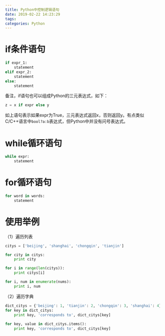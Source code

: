 ```yaml
---
title: Python中控制逻辑语句
date: 2019-02-22 14:23:29
tags:
categories: Python
---
```


# if条件语句

```python
if expr_1:
    statement
elif expr_2:
    statement
else:
    statement
```

备注，if语句也可以组成Python的三元表达式，如下：

```python
z = x if expr else y
```

如上语句表示如果expr为True，三元表达式返回x，否则返回y。有点类似C/C++语言中`bool?a:b`表达式，但Python中并没有问号表达式。

# while循环语句

```python
while expr:
    statement
```

# for循环语句

```python
for word in words:
    statement
```

# 使用举例

（1）遍历列表

```python
citys = ['beijing', 'shanghai', 'chongqin', 'tianjin']

for city in citys:
    print city

for i in range(len(citys)):
    print citys[i]

for i, num in enumerate(nums):
    print i, num
```

（2）遍历字典

```python
dict_citys = {'beijing': 1, 'tianjin': 2, 'chongqin': 3, 'shanghai': 4} 
for key in dict_citys: 
    print key, 'corresponds to', dict_citys[key] 
 
for key, value in dict_citys.items(): 
    print key, 'corresponds to', dict_citys[key] 
```
